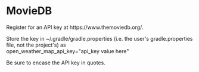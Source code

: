 # MovieDB
<p>Register for an API key at https://www.themoviedb.org/. </p>
<p>Store the key in ~/.gradle/gradle.properties (i.e. the user's gradle.properties file, not the project's) as <br>
    open_weather_map_api_key="api_key value here"</p>
<p>Be sure to encase the API key in quotes. 
